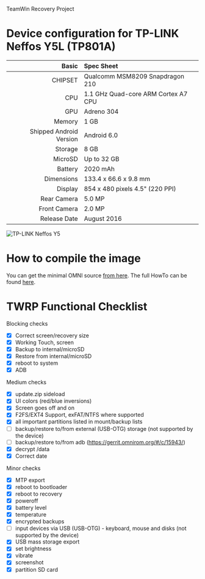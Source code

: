 TeamWin Recovery Project

Device configuration for TP-LINK Neffos Y5L (TP801A)
=====================================

Basic   | Spec Sheet
-------:|:-------------------------
CHIPSET | Qualcomm MSM8209 Snapdragon 210
CPU     | 1.1 GHz Quad-core ARM Cortex A7 CPU
GPU     | Adreno 304
Memory  | 1 GB
Shipped Android Version | Android 6.0
Storage | 8 GB
MicroSD | Up to 32 GB
Battery | 2020 mAh
Dimensions | 133.4 x 66.6 x 9.8 mm
Display | 854 x 480 pixels 4.5" (220 PPI)
Rear Camera  | 5.0 MP
Front Camera | 2.0 MP
Release Date | August 2016

![TP-LINK Neffos Y5](http://www.neffos.com/res/upfile/product/20160616094817.png "TP-LINK Neffos Y5L")

How to compile the image
=====================================
You can get the minimal OMNI source [from here](https://github.com/minimal-manifest-twrp/platform_manifest_twrp_omni).
The full HowTo can be found [here](https://forum.xda-developers.com/showthread.php?t=1943625).

TWRP Functional Checklist
=====================================

Blocking checks
- [x] Correct screen/recovery size
- [x] Working Touch, screen
- [x] Backup to internal/microSD
- [x] Restore from internal/microSD
- [x] reboot to system
- [x] ADB

Medium checks
- [x] update.zip sideload
- [x] UI colors (red/blue inversions)
- [x] Screen goes off and on
- [x] F2FS/EXT4 Support, exFAT/NTFS where supported
- [x] all important partitions listed in mount/backup lists
- [ ] backup/restore to/from external (USB-OTG) storage (not supported by the device)
- [ ] backup/restore to/from adb (https://gerrit.omnirom.org/#/c/15943/)
- [x] decrypt /data
- [x] Correct date

Minor checks
- [x] MTP export
- [x] reboot to bootloader
- [x] reboot to recovery
- [x] poweroff
- [x] battery level
- [x] temperature
- [x] encrypted backups
- [ ] input devices via USB (USB-OTG) - keyboard, mouse and disks (not supported by the device)
- [x] USB mass storage export
- [x] set brightness
- [x] vibrate
- [x] screenshot
- [x] partition SD card
